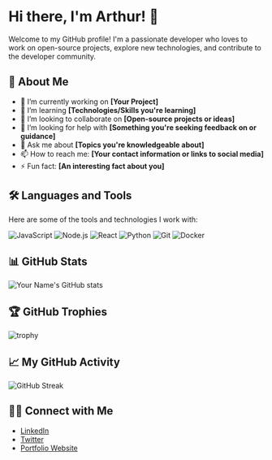 # Hi there, I'm Arthur! 👋

Welcome to my GitHub profile! I'm a passionate developer who loves to work on open-source projects, explore new technologies, and contribute to the developer community.

## 🚀 About Me

- 🔭 I’m currently working on **[Your Project]**
- 🌱 I’m learning **[Technologies/Skills you're learning]**
- 👯 I’m looking to collaborate on **[Open-source projects or ideas]**
- 🤔 I’m looking for help with **[Something you're seeking feedback on or guidance]**
- 💬 Ask me about **[Topics you're knowledgeable about]**
- 📫 How to reach me: **[Your contact information or links to social media]**
- ⚡ Fun fact: **[An interesting fact about you]**

## 🛠️ Languages and Tools

Here are some of the tools and technologies I work with:

![JavaScript](https://img.shields.io/badge/-JavaScript-black?style=flat-square&logo=javascript)
![Node.js](https://img.shields.io/badge/-Node.js-black?style=flat-square&logo=Node.js)
![React](https://img.shields.io/badge/-React-black?style=flat-square&logo=react)
![Python](https://img.shields.io/badge/-Python-black?style=flat-square&logo=python)
![Git](https://img.shields.io/badge/-Git-black?style=flat-square&logo=git)
![Docker](https://img.shields.io/badge/-Docker-black?style=flat-square&logo=docker)

## 📊 GitHub Stats

![Your Name's GitHub stats](https://github-readme-stats.vercel.app/api?username=yourusername&show_icons=true&theme=radical)

## 🏆 GitHub Trophies

![trophy](https://github-profile-trophy.vercel.app/?username=yourusername)

## 📈 My GitHub Activity

![GitHub Streak](https://github-readme-streak-stats.herokuapp.com/?user=yourusername)

## 🧑‍💻 Connect with Me

- [LinkedIn](https://www.linkedin.com/in/yourusername)
- [Twitter](https://twitter.com/yourusername)
- [Portfolio Website](https://yourwebsite.com)

